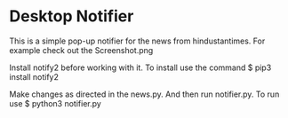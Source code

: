 # Desktop Notifier 

This is a simple pop-up notifier for the news from hindustantimes. For example check out the Screenshot.png

Install notify2 before working with it. To install use the command $ pip3 install notify2

Make changes as directed in the news.py. And then run notifier.py.
To run use $ python3 notifier.py
